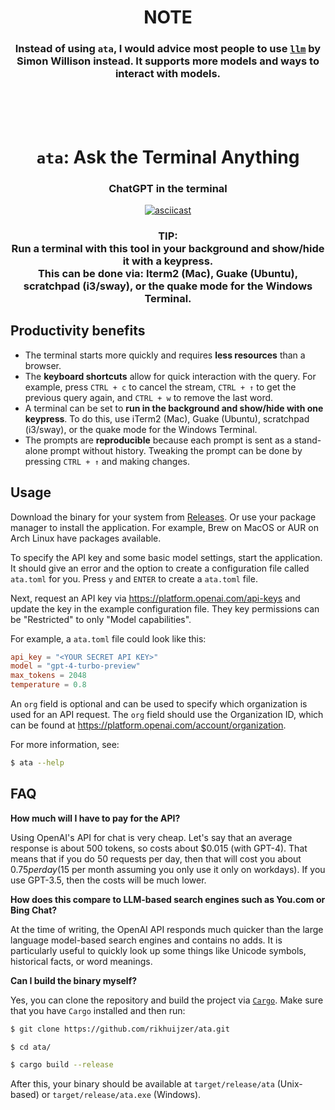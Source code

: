 
<h1 align="center"><b>
  NOTE
</b></h1>

<h3 align="center">
  Instead of using <code>ata</code>, I would advice most people to use 
  <a href="https://github.com/simonw/llm"><code>llm</code></a>
  by Simon Willison instead.
  It supports more models and ways to interact with models.
</h3>

<br>
<br>
<br>

<h1 align="center"><code>ata</code>: Ask the Terminal Anything</h1>

<h3 align="center">ChatGPT in the terminal</h3>

<p align="center">
  <a href="https://asciinema.org/a/565384"><img src="https://asciinema.org/a/565384.svg" alt="asciicast"></a>
</p>

<h3 align=center>
TIP:<br>
  Run a terminal with this tool in your background and show/hide it with a keypress.<br>
    This can be done via: Iterm2 (Mac), Guake (Ubuntu), scratchpad (i3/sway), or the quake mode for the Windows Terminal.
</h3>

## Productivity benefits

- The terminal starts more quickly and requires **less resources** than a browser.
- The **keyboard shortcuts** allow for quick interaction with the query. For example, press `CTRL + c` to cancel the stream, `CTRL + ↑` to get the previous query again, and `CTRL + w` to remove the last word.
- A terminal can be set to **run in the background and show/hide with one keypress**. To do this, use iTerm2 (Mac), Guake (Ubuntu), scratchpad (i3/sway), or the quake mode for the Windows Terminal.
- The prompts are **reproducible** because each prompt is sent as a stand-alone prompt without history. Tweaking the prompt can be done by pressing `CTRL + ↑` and making changes.

## Usage

Download the binary for your system from [Releases](https://github.com/rikhuijzer/ata/releases).
Or use your package manager to install the application.
For example, Brew on MacOS or AUR on Arch Linux have packages available.

To specify the API key and some basic model settings, start the application.
It should give an error and the option to create a configuration file called `ata.toml` for you.
Press `y` and `ENTER` to create a `ata.toml` file.

Next, request an API key via <https://platform.openai.com/api-keys> and update the key in the example configuration file.
They key permissions can be "Restricted" to only "Model capabilities".

For example, a `ata.toml` file could look like this:

```toml
api_key = "<YOUR SECRET API KEY>"
model = "gpt-4-turbo-preview"
max_tokens = 2048
temperature = 0.8
```

An `org` field is optional and can be used to specify which organization is used for an API request.
The `org` field should use the Organization ID, which can be found at
https://platform.openai.com/account/organization.

For more information, see:

```sh
$ ata --help
```

## FAQ

**How much will I have to pay for the API?**

Using OpenAI's API for chat is very cheap.
Let's say that an average response is about 500 tokens, so costs about $0.015 (with GPT-4).
That means that if you do 50 requests per day, then that will cost you about $0.75 per day ($15 per month assuming you only use it only on workdays).
If you use GPT-3.5, then the costs will be much lower.

**How does this compare to LLM-based search engines such as You.com or Bing Chat?**

At the time of writing, the OpenAI API responds much quicker than the large language model-based search engines and contains no adds.
It is particularly useful to quickly look up some things like Unicode symbols, historical facts, or word meanings.

**Can I build the binary myself?**

Yes, you can clone the repository and build the project via [`Cargo`](https://github.com/rust-lang/cargo).
Make sure that you have `Cargo` installed and then run:

```sh
$ git clone https://github.com/rikhuijzer/ata.git

$ cd ata/

$ cargo build --release
```
After this, your binary should be available at `target/release/ata` (Unix-based) or `target/release/ata.exe` (Windows).
